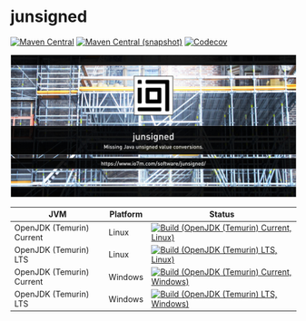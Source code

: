junsigned
===

[![Maven Central](https://img.shields.io/maven-central/v/com.io7m.junsigned/com.io7m.junsigned.svg?style=flat-square)](http://search.maven.org/#search%7Cga%7C1%7Cg%3A%22com.io7m.junsigned%22)
[![Maven Central (snapshot)](https://img.shields.io/nexus/s/https/s01.oss.sonatype.org/com.io7m.junsigned/com.io7m.junsigned.svg?style=flat-square)](https://s01.oss.sonatype.org/content/repositories/snapshots/com/io7m/junsigned/)
[![Codecov](https://img.shields.io/codecov/c/github/io7m/junsigned.svg?style=flat-square)](https://codecov.io/gh/io7m/junsigned)

![junsigned](./src/site/resources/junsigned.jpg?raw=true)

| JVM | Platform | Status |
|-----|----------|--------|
| OpenJDK (Temurin) Current | Linux | [![Build (OpenJDK (Temurin) Current, Linux)](https://img.shields.io/github/actions/workflow/status/io7m/junsigned/workflows/main.linux.temurin.current.yml)](https://github.com/io7m/junsigned/actions?query=workflow%3Amain.linux.temurin.current)|
| OpenJDK (Temurin) LTS | Linux | [![Build (OpenJDK (Temurin) LTS, Linux)](https://img.shields.io/github/actions/workflow/status/io7m/junsigned/workflows/main.linux.temurin.lts.yml)](https://github.com/io7m/junsigned/actions?query=workflow%3Amain.linux.temurin.lts)|
| OpenJDK (Temurin) Current | Windows | [![Build (OpenJDK (Temurin) Current, Windows)](https://img.shields.io/github/actions/workflow/status/io7m/junsigned/workflows/main.windows.temurin.current.yml)](https://github.com/io7m/junsigned/actions?query=workflow%3Amain.windows.temurin.current)|
| OpenJDK (Temurin) LTS | Windows | [![Build (OpenJDK (Temurin) LTS, Windows)](https://img.shields.io/github/actions/workflow/status/io7m/junsigned/workflows/main.windows.temurin.lts.yml)](https://github.com/io7m/junsigned/actions?query=workflow%3Amain.windows.temurin.lts)|
